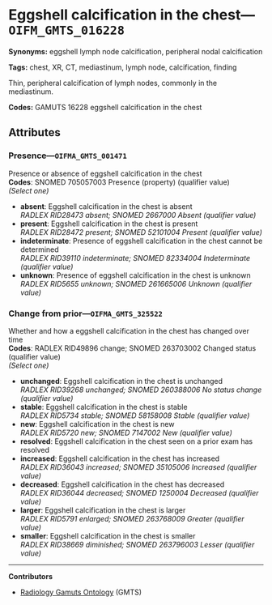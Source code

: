 # Eggshell calcification in the chest—`OIFM_GMTS_016228`

**Synonyms:** eggshell lymph node calcification, peripheral nodal calcification

**Tags:** chest, XR, CT, mediastinum, lymph node, calcification, finding

Thin, peripheral calcification of lymph nodes, commonly in the mediastinum.

**Codes:** GAMUTS 16228 eggshell calcification in the chest

## Attributes

### Presence—`OIFMA_GMTS_001471`

Presence or absence of eggshell calcification in the chest  
**Codes**: SNOMED 705057003 Presence (property) (qualifier value)  
*(Select one)*

- **absent**: Eggshell calcification in the chest is absent  
_RADLEX RID28473 absent; SNOMED 2667000 Absent (qualifier value)_
- **present**: Eggshell calcification in the chest is present  
_RADLEX RID28472 present; SNOMED 52101004 Present (qualifier value)_
- **indeterminate**: Presence of eggshell calcification in the chest cannot be determined  
_RADLEX RID39110 indeterminate; SNOMED 82334004 Indeterminate (qualifier value)_
- **unknown**: Presence of eggshell calcification in the chest is unknown  
_RADLEX RID5655 unknown; SNOMED 261665006 Unknown (qualifier value)_

### Change from prior—`OIFMA_GMTS_325522`

Whether and how a eggshell calcification in the chest has changed over time  
**Codes**: RADLEX RID49896 change; SNOMED 263703002 Changed status (qualifier value)  
*(Select one)*

- **unchanged**: Eggshell calcification in the chest is unchanged  
_RADLEX RID39268 unchanged; SNOMED 260388006 No status change (qualifier value)_
- **stable**: Eggshell calcification in the chest is stable  
_RADLEX RID5734 stable; SNOMED 58158008 Stable (qualifier value)_
- **new**: Eggshell calcification in the chest is new  
_RADLEX RID5720 new; SNOMED 7147002 New (qualifier value)_
- **resolved**: Eggshell calcification in the chest seen on a prior exam has resolved  
- **increased**: Eggshell calcification in the chest has increased  
_RADLEX RID36043 increased; SNOMED 35105006 Increased (qualifier value)_
- **decreased**: Eggshell calcification in the chest has decreased  
_RADLEX RID36044 decreased; SNOMED 1250004 Decreased (qualifier value)_
- **larger**: Eggshell calcification in the chest is larger  
_RADLEX RID5791 enlarged; SNOMED 263768009 Greater (qualifier value)_
- **smaller**: Eggshell calcification in the chest is smaller  
_RADLEX RID38669 diminished; SNOMED 263796003 Lesser (qualifier value)_

---

**Contributors**

- [Radiology Gamuts Ontology](https://gamuts.net/) (GMTS)